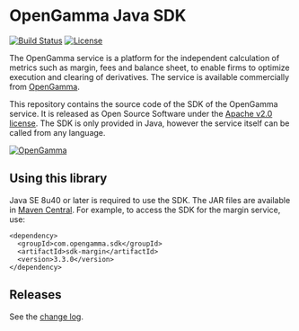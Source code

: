 # OpenGamma Java SDK

[![Build Status](https://travis-ci.org/OpenGamma/JavaSDK.svg?branch=master)](https://travis-ci.org/OpenGamma/JavaSDK) [![License](http://img.shields.io/:license-apache-blue.svg)](http://www.apache.org/licenses/LICENSE-2.0.html)

The OpenGamma service is a platform for the independent calculation of metrics such as margin, fees and balance sheet,
to enable firms to optimize execution and clearing of derivatives.
The service is available commercially from [OpenGamma](http://www.opengamma.com/).

This repository contains the source code of the SDK of the OpenGamma service.
It is released as Open Source Software under the [Apache v2.0 license](http://www.apache.org/licenses/LICENSE-2.0.html). 
The SDK is only provided in Java, however the service itself can be called from any language.

[![OpenGamma](https://s3-eu-west-1.amazonaws.com/og-public-downloads/og-logo-alpha.png "OpenGamma")](http://www.opengamma.com)


Using this library
------------------

Java SE 8u40 or later is required to use the SDK.
The JAR files are available in [Maven Central](http://search.maven.org/#search%7Cga%7C1%7Cg%3A%22com.opengamma.sdk%22).
For example, to access the SDK for the margin service, use:

```
<dependency>
  <groupId>com.opengamma.sdk</groupId>
  <artifactId>sdk-margin</artifactId>
  <version>3.3.0</version>
</dependency>
```

## Releases

See the [change log](CHANGELOG.md).
